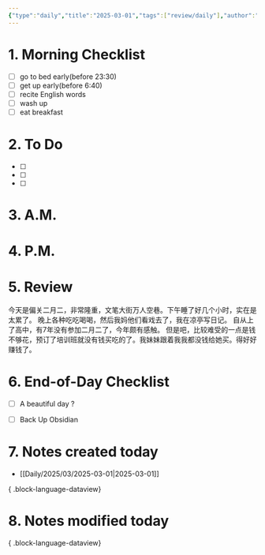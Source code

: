 ```yaml
---
{"type":"daily","title":"2025-03-01","tags":["review/daily"],"author":"codertoro","establish":"2025-03-01","location":"山西偏关","weather":"阴 2~13℃","dg-publish":true,"permalink":"/daily/2025/03/2025-03-01/","dgPassFrontmatter":true,"noteIcon":"","created":"2025-03-01T21:07:59.000+08:00","updated":"2025-03-03T22:17:55.130+08:00"}
---
```


# 1. Morning Checklist
- [ ] go to bed early(before 23:30)
- [ ] get up early(before 6:40)
- [ ] recite English words
- [ ] wash up
- [ ] eat breakfast
# 2. To Do
- [ ]  
- [ ] 
- [ ] 
# 3. A.M.


# 4. P.M.



# 5. Review
今天是偏关二月二，非常隆重，文笔大街万人空巷。下午睡了好几个小时，实在是太累了。
晚上各种吃吃喝喝，然后我妈他们看戏去了，我在凉亭写日记。
自从上了高中，有7年没有参加二月二了，今年颇有感触。
但是吧，比较难受的一点是钱不够花，预订了培训班就没有钱买吃的了。我妹妹跟着我我都没钱给她买。得好好赚钱了。
# 6. End-of-Day Checklist
- [ ] A beautiful day ?
- [ ] Back Up Obsidian


# 7. Notes created today
- [[Daily/2025/03/2025-03-01\|2025-03-01]]

{ .block-language-dataview}

# 8. Notes modified today

{ .block-language-dataview}
